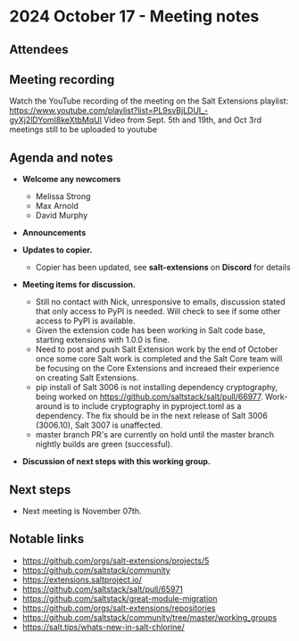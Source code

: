 # 2024 October 17 - Meeting notes

## Attendees

## Meeting recording

Watch the YouTube recording of the meeting on the Salt Extensions playlist: https://www.youtube.com/playlist?list=PL9svBjLDUl_-gyXj2lDYomI8keXtbMqUl
Video from Sept. 5th and 19th, and Oct 3rd meetings still to be uploaded to youtube

## Agenda and notes

- **Welcome any newcomers**
    - Melissa Strong
    - Max Arnold
    - David Murphy

- **Announcements**


- **Updates to copier.**
    - Copier has been updated, see **salt-extensions** on **Discord** for details


- **Meeting items for  discussion.**
    - Still no contact with Nick, unresponsive to emails, discussion stated that only access to PyPI is
      needed. Will check to see if some other access to PyPI is available.
    - Given the extension code has been working in Salt code base, starting extensions with 1.0.0 is fine.
    - Need to post and push Salt Extension work by the end of October once some core Salt work is completed and the Salt Core team will be focusing on the Core Extensions and increaed their experience on creating Salt
Extensions.
    - pip install of Salt 3006 is not installing dependency cryptography, being worked on
      https://github.com/saltstack/salt/pull/66977. Work-around is to include cryptography in pyproject.toml
      as a dependency. The fix should be in the next release of Salt 3006 (3006.10), Salt 3007 is unaffected.
    - master branch PR's are currently on hold until the master branch nightly builds are green (successful).


- **Discussion of next steps with this working group.**


## Next steps

- Next meeting is November 07th.

## Notable links

- https://github.com/orgs/salt-extensions/projects/5
- https://github.com/saltstack/community
- https://extensions.saltproject.io/
- https://github.com/saltstack/salt/pull/65971
- https://github.com/saltstack/great-module-migration
- https://github.com/orgs/salt-extensions/repositories
- https://github.com/saltstack/community/tree/master/working_groups
- https://salt.tips/whats-new-in-salt-chlorine/
